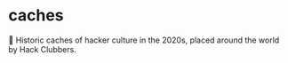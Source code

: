 # caches
📀 Historic caches of hacker culture in the 2020s, placed around the world by Hack Clubbers.
